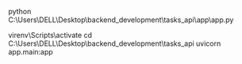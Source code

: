 python C:\Users\DELL\Desktop\backend_development\tasks_api\app\app.py


virenv\Scripts\activate
cd C:\Users\DELL\Desktop\backend_development\tasks_api
uvicorn app.main:app